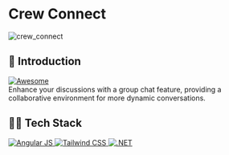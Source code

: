 # Crew Connect
![crew_connect](https://github.com/jatiinyadav/Crew-Connect/assets/73248007/8a291b1e-6552-446a-8840-e43ff6933f61)
## 📌 Introduction
<a href="https://awesome.re" target="_blank" rel="noopener noreferrer">
  <img src="https://awesome.re/badge.svg" alt="Awesome" />
</a> <br>
Enhance your discussions with a group chat feature, providing a collaborative environment for more dynamic conversations.
	
## 👨‍💻 Tech Stack
<a href="/" target="_blank" rel="noopener noreferrer">
  <img src="https://img.shields.io/badge/angular-%23DD0031.svg?style=for-the-badge&logo=angular&logoColor=white" alt="Angular JS" />
</a>

<a href="/" target="_blank" rel="noopener noreferrer">
  <img src="https://img.shields.io/badge/tailwindcss-%2338B2AC.svg?style=for-the-badge&logo=tailwind-css&logoColor=white" alt="Tailwind CSS" />
</a>

<a href="/" target="_blank" rel="noopener noreferrer">
  <img src="https://img.shields.io/badge/.NET-5C2D91?style=for-the-badge&logo=.net&logoColor=white" alt=".NET" />
</a>
